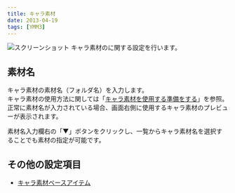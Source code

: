 ```yaml
---
title: キャラ素材
date: 2013-04-19
tags: [YMM3]
---
```

![スクリーンショット](h2013419141614319-1.jpg)
キャラ素材のに関する設定を行います。

## 素材名
キャラ素材の素材名（フォルダ名）を入力します。  
キャラ素材の使用方法に関しては「[キャラ素材を使用する準備をする](../../tutorial/charasozai/index.md)」を参照。  
正常に素材名が入力されている場合、画面右側に使用するキャラ素材のプレビューが表示されます。

素材名入力欄右の「▼」ボタンをクリックし、一覧からキャラ素材名を選択することでも素材の指定が可能です。

## その他の設定項目
- [キャラ素材ベースアイテム](../editor/h2013419141542403.md)